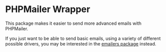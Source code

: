 PHPMailer Wrapper
=================
This package makes it easier to send more advanced emails with PHPMailer.

If you just want to be able to send basic emails, using a variety of different
possible drivers, you may be interested in the
[emailers package](https://github.com/programster/package-emailers) instead.
